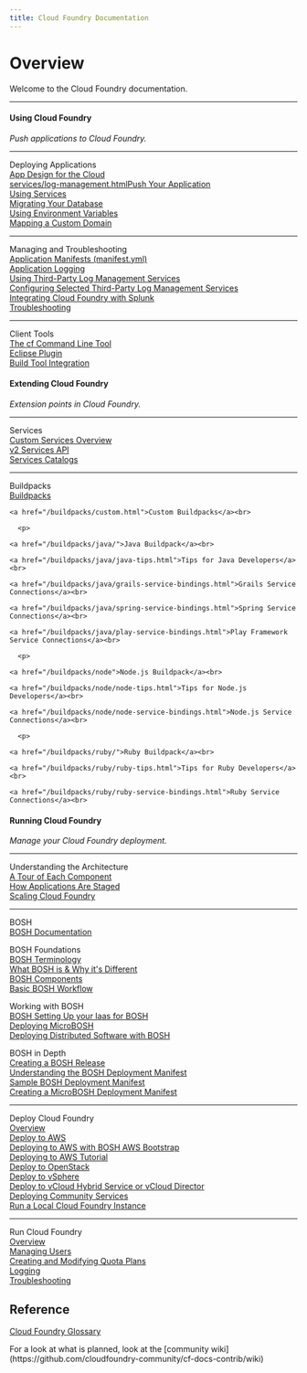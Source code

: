 ```yaml
---
title: Cloud Foundry Documentation
---
```

<h1>Overview</h1>
Welcome to the Cloud Foundry documentation.
<hr />
<div>
<div class="column-left">
  <div class="column-title">
      <h4>Using Cloud Foundry</h4>
  </div>
  <p><i>Push applications to Cloud Foundry.</i></p>

  <hr>
  <p>
    Deploying Applications<br>
    <a href="/devguide/deploy-apps/prepare-to-deploy.html">App Design for the Cloud</a><br>
    <a href="/devguide/deploy-apps/">services/log-management.htmlPush Your Application</a><br>
    <a href="/devguide/services/">Using Services</a><br>
    <a href="/devguide/services/migrate-db.html">Migrating Your Database</a><br>
    <a href="/devguide/deploy-apps/environment-variable.html">Using Environment Variables</a><br>
    <a href="/devguide/deploy-apps/domains-routes.html">Mapping a Custom Domain</a>
  </p>

  <hr>
  <p>
    Managing and Troubleshooting<br>
    <a href="/devguide/deploy-apps/manifest.html">Application Manifests (manifest.yml)</a><br>
    <a href="/devguide/deploy-apps/streaming-logs.html">Application Logging</a><br>
    <a href="/devguide/services/log-management.html">Using Third-Party Log Management Services</a><br>
    <a href="/devguide/services/log-management-thirdparty-svc.html">Configuring Selected Third-Party Log Management Services</a><br>
    <a href="/devguide/services/integrate-splunk.html">Integrating Cloud Foundry with Splunk</a><br>
    <a href="/devguide/deploy-apps/troubleshoot-app-health.html">Troubleshooting</a>
  </p>
  <hr>

  <p>Client Tools<br>
    <a href="/devguide/installcf/">The cf Command Line Tool</a><br>
    <a href="/devguide/deploy-apps/sts.html">Eclipse Plugin</a><br>
    <a href="/devguide/deploy-apps/build-tool-int.html">Build Tool Integration</a>
  </p>

</div>

<div class="column-middle">
  <div class="column-title">
    <h4>Extending Cloud Foundry</h4>
  </div>
  <p><i>Extension points in Cloud Foundry.</i></p>
  <hr>
  <p>
    Services<br>
    <a href="/services/">Custom Services Overview</a><br>
    <a href="/services/api.html">v2 Services API</a><br>
    <a href="/services/catalog-metadata.html">Services Catalogs</a>
  </p>

  <hr>
  <p>
    Buildpacks<br>
	<a href="/buildpacks/">Buildpacks</a><br>

	<a href="/buildpacks/custom.html">Custom Buildpacks</a><br>

	  <p>

	<a href="/buildpacks/java/">Java Buildpack</a><br>

	<a href="/buildpacks/java/java-tips.html">Tips for Java Developers</a><br>

	<a href="/buildpacks/java/grails-service-bindings.html">Grails Service Connections</a><br>

	<a href="/buildpacks/java/spring-service-bindings.html">Spring Service Connections</a><br>

	<a href="/buildpacks/java/play-service-bindings.html">Play Framework Service Connections</a><br>

	  <p>

	<a href="/buildpacks/node">Node.js Buildpack</a><br>

	<a href="/buildpacks/node/node-tips.html">Tips for Node.js Developers</a><br>

	<a href="/buildpacks/node/node-service-bindings.html">Node.js Service Connections</a><br>

	  <p>

	<a href="/buildpacks/ruby/">Ruby Buildpack</a><br>

	<a href="/buildpacks/ruby/ruby-tips.html">Tips for Ruby Developers</a><br>

	<a href="/buildpacks/ruby/ruby-service-bindings.html">Ruby Service Connections</a><br>

  </p>


</div>


<div class="column-right">
  <div class="column-title">
      <h4>Running Cloud Foundry</h4>
  </div>
  <p><i>Manage your Cloud Foundry deployment.</i></p>

  <hr>
  <p>
    Understanding the Architecture<br>
    <a href="/concepts/architecture/">A Tour of Each Component</a><br>
    <a href="/concepts/how-applications-are-staged.html">How Applications Are Staged</a><br>
    <a href="/concepts/high-availability.html">Scaling Cloud Foundry</a></p>
  </p>
  <hr>

  <p>BOSH<br>
  <a href="/bosh/">BOSH Documentation</a><br>
  <p>
    BOSH Foundations<br>
  <a href="/bosh/glossary.html">BOSH Terminology</a><br>
  <a href="/bosh/what-bosh-is.html">What BOSH is &amp; Why it's Different</a><br>
  <a href="/bosh/bosh-components.html">BOSH Components</a><br>
  <a href="/bosh/workflow.html">Basic BOSH Workflow</a><br>
  </p>
  <p>
    Working with BOSH<br>
  <a href="https://github.com/cloudfoundry/bosh#installing-bosh-gems">BOSH
  <a href="/bosh/iaas-setup.html">Setting Up your Iaas for BOSH</a><br>
  <a href="/bosh/deploy-microbosh.html">Deploying MicroBOSH</a><br>
  <a href="/bosh/deploy-with-bosh.html">Deploying Distributed Software with BOSH</a><br>
  </p>
  <p>
    BOSH in Depth<br>
  <a href="/bosh/create-release.html">Creating a BOSH Release</a><br>
  <a href="/bosh/deployment-manifest.html">Understanding the BOSH Deployment Manifest</a><br>
  <a href="/bosh/sample-manifest.html">Sample BOSH Deployment Manifest</a><br>
  <a href="/bosh/create-micro-manifest.html">Creating a MicroBOSH Deployment Manifest</a><br>
  </p>

  <hr>

  <p>
    Deploy Cloud Foundry<br>
    <a href="/deploying/">Overview</a><br>
    <a href="/deploying/ec2/">Deploy to AWS</a><br>
	<a href="/deploying/ec2/bootstrap-aws-vpc.html">Deploying to AWS with BOSH AWS Bootstrap</a></br>
	<a href="/deploying/ec2/aws_steps.html">Deploying to AWS Tutorial</a></br>
    <a href="/deploying/openstack/">Deploy to OpenStack</a><br>
    <a href="/deploying/vsphere/">Deploy to vSphere</a><br>
    <a href="/deploying/vcloud/">Deploy to vCloud Hybrid Service or vCloud Director</a><br>
    <a href="/deploying/adding-services.html">Deploying Community Services</a><br>
    <a href="/deploying/run-local.html">Run a Local Cloud Foundry Instance</a>
  </p>

  <hr>
  <p>
    Run Cloud Foundry<br>
    <a href="/running/">Overview</a><br>
    <a href="/running/managing-cf/managing-users.html">Managing Users</a><br>
	<a href="/running/managing-cf/quota-plans.html">Creating and Modifying Quota Plans</a><br>
    <a href="/running/managing-cf/logging.html">Logging</a><br>
    <a href="/running/troubleshooting/">Troubleshooting</a>
  </p>

</div>
</div>
<div>
  <h2>Reference</h2>
  <p><a href="/concepts/glossary.html">Cloud Foundry Glossary</a></p>
  For a look at what is planned, look at the
  [community wiki](https://github.com/cloudfoundry-community/cf-docs-contrib/wiki)
</div>

